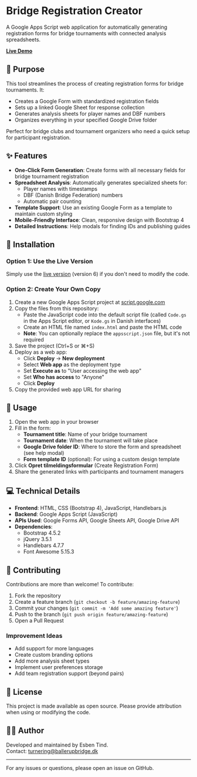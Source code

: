 # Bridge Registration Creator

A Google Apps Script web application for automatically generating registration forms for bridge tournaments with connected analysis spreadsheets.

**[Live Demo](https://script.google.com/macros/s/AKfycbwJkzE_pqQb671gT_LD52CYaQ4F_vmYthFV20r6uOxyRRwxcq60IJ9ycoeR6dFW-n8OmA/exec)**

## 🎯 Purpose

This tool streamlines the process of creating registration forms for bridge tournaments. It:

- Creates a Google Form with standardized registration fields
- Sets up a linked Google Sheet for response collection
- Generates analysis sheets for player names and DBF numbers
- Organizes everything in your specified Google Drive folder

Perfect for bridge clubs and tournament organizers who need a quick setup for participant registration.

## ✨ Features

- **One-Click Form Generation**: Create forms with all necessary fields for bridge tournament registration
- **Spreadsheet Analysis**: Automatically generates specialized sheets for:
  - Player names with timestamps
  - DBF (Danish Bridge Federation) numbers 
  - Automatic pair counting
- **Template Support**: Use an existing Google Form as a template to maintain custom styling
- **Mobile-Friendly Interface**: Clean, responsive design with Bootstrap 4
- **Detailed Instructions**: Help modals for finding IDs and publishing guides

## 🚀 Installation

### Option 1: Use the Live Version

Simply use the [live version](https://script.google.com/macros/s/AKfycbwJkzE_pqQb671gT_LD52CYaQ4F_vmYthFV20r6uOxyRRwxcq60IJ9ycoeR6dFW-n8OmA/exec) (version 6) if you don't need to modify the code.

### Option 2: Create Your Own Copy

1. Create a new Google Apps Script project at [script.google.com](https://script.google.com)
2. Copy the files from this repository:
   - Paste the JavaScript code into the default script file (called `Code.gs` in the Apps Script editor, or `Kode.gs` in Danish interfaces)
   - Create an HTML file named `index.html` and paste the HTML code
   - **Note**: You can optionally replace the `appsscript.json` file, but it's not required
3. Save the project (Ctrl+S or ⌘+S)
4. Deploy as a web app:
   - Click **Deploy** → **New deployment**
   - Select **Web app** as the deployment type
   - Set **Execute as** to "User accessing the web app"
   - Set **Who has access** to "Anyone"
   - Click **Deploy**
5. Copy the provided web app URL for sharing

## 📝 Usage

1. Open the web app in your browser
2. Fill in the form:
   - **Tournament title**: Name of your bridge tournament
   - **Tournament date**: When the tournament will take place
   - **Google Drive folder ID**: Where to store the form and spreadsheet (see help modal)
   - **Form template ID** (optional): For using a custom design template
3. Click **Opret tilmeldingsformular** (Create Registration Form)
4. Share the generated links with participants and tournament managers

## 💻 Technical Details

- **Frontend**: HTML, CSS (Bootstrap 4), JavaScript, Handlebars.js
- **Backend**: Google Apps Script (JavaScript)
- **APIs Used**: Google Forms API, Google Sheets API, Google Drive API
- **Dependencies**: 
  - Bootstrap 4.5.2
  - jQuery 3.5.1
  - Handlebars 4.7.7
  - Font Awesome 5.15.3

## 🤝 Contributing

Contributions are more than welcome! To contribute:

1. Fork the repository
2. Create a feature branch (`git checkout -b feature/amazing-feature`)
3. Commit your changes (`git commit -m 'Add some amazing feature'`)
4. Push to the branch (`git push origin feature/amazing-feature`)
5. Open a Pull Request

### Improvement Ideas

- Add support for more languages
- Create custom branding options
- Add more analysis sheet types
- Implement user preferences storage
- Add team registration support (beyond pairs)

## 📄 License

This project is made available as open source. Please provide attribution when using or modifying the code.

## 👨‍💻 Author

Developed and maintained by Esben Tind.  
Contact: [turnering@ballerupbridge.dk](mailto:turnering@ballerupbridge.dk)

---

For any issues or questions, please open an issue on GitHub.
